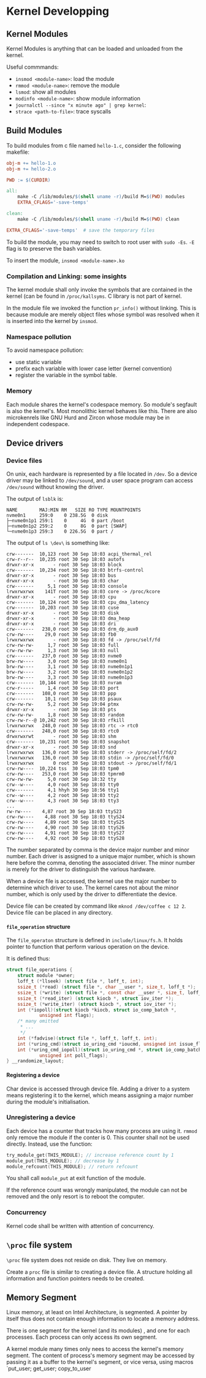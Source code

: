 # Kernel Developping

## Kernel Modules

Kernel Modules is anything that can be loaded and unloaded from the kernel.

Useful commmands:

- `insmod <module-name>`: load the module 
- `rmmod <module-name>`: remove the module
- `lsmod`: show all modules 
- `modinfo <module-name>`: show module information
- `journalctl --since "x minute ago" | grep kernel`: 
- `strace <path-to-file>`: trace syscalls


## Build Modules

To build modules from c file named `hello-1.c`, consider the following makefile:

```makefile
obj-m += hello-1.o 
obj-m += hello-2.o

PWD := $(CURDIR)

all:
	make -C /lib/modules/$(shell uname -r)/build M=$(PWD) modules
	EXTRA_CFLAGS='-save-temps'

clean:
	make -C /lib/modules/$(shell uname -r)/build M=$(PWD) clean

EXTRA_CFLAGS='-save-temps'  # save the temporary files
```

To build the module, you may need to switch to root user with `sudo -Es`. `-E` flag is to preserve the bash variables.

To insert the module, `insmod <module-name>.ko`

### Compilation and Linking: some insights

The kernel module shall only invoke the symbols that are contained in the kernel (can be found in `/proc/kallsyms`. C library is not part of kernel. 

In the module file we invoked the function `pr_info()` without linking. 
This is because module are merely object files whose symbol was resolved when it is inserted into the kernel by `insmod`.

### Namespace pollution

To avoid namespace pollution:

- use static variable
- prefix each variable with lower case letter (kernel convention)
- register the variable in the symbol table.

### Memory

Each module shares the kernel's codespace memory. So module's segfault is also the kernel's. Most monolithic kernel behaves like this. There are also microkenrels like GNU Hurd and Zircon whose module may be in independent codespace.

## Device drivers 

### Device files

On unix, each hardware is represented by a file located in `/dev`. So a device driver may be linked to `/dev/sound`, and a user space program can access `/dev/sound` without knowing the driver.

The output of `lsblk` is:

```
NAME        MAJ:MIN RM   SIZE RO TYPE MOUNTPOINTS
nvme0n1     259:0    0 238.5G  0 disk 
├─nvme0n1p1 259:1    0     4G  0 part /boot
├─nvme0n1p2 259:2    0     8G  0 part [SWAP]
└─nvme0n1p3 259:3    0 226.5G  0 part /
```

The output of `ls \dev\` is something like:

```
crw-------  10,123 root 30 Sep 18:03 acpi_thermal_rel
crw-r--r--  10,235 root 30 Sep 18:03 autofs
drwxr-xr-x       - root 30 Sep 18:03 block
crw-------  10,234 root 30 Sep 18:03 btrfs-control
drwxr-xr-x       - root 30 Sep 18:03 bus
drwxr-xr-x       - root 30 Sep 18:03 char
crw-------     5,1 root 30 Sep 18:03 console
lrwxrwxrwx    141T root 30 Sep 18:03 core -> /proc/kcore
drwxr-xr-x       - root 30 Sep 18:03 cpu
crw-------  10,124 root 30 Sep 18:03 cpu_dma_latency
crw-------  10,203 root 30 Sep 18:03 cuse
drwxr-xr-x       - root 30 Sep 18:03 disk
drwxr-xr-x       - root 30 Sep 18:03 dma_heap
drwxr-xr-x       - root 30 Sep 18:03 dri
crw-------   238,0 root 30 Sep 18:03 drm_dp_aux0
crw-rw----    29,0 root 30 Sep 18:03 fb0
lrwxrwxrwx       - root 30 Sep 18:03 fd -> /proc/self/fd
crw-rw-rw-     1,7 root 30 Sep 18:03 full
crw-rw-rw-     1,3 root 30 Sep 18:03 null
crw-------   237,0 root 30 Sep 18:03 nvme0
brw-rw----     3,0 root 30 Sep 18:03 nvme0n1
brw-rw----     3,1 root 30 Sep 18:03 nvme0n1p1
brw-rw----     3,2 root 30 Sep 18:03 nvme0n1p2
brw-rw----     3,3 root 30 Sep 18:03 nvme0n1p3
crw-------  10,144 root 30 Sep 18:03 nvram
crw-r-----     1,4 root 30 Sep 18:03 port
crw-------   108,0 root 30 Sep 18:03 ppp
crw-------    10,1 root 30 Sep 18:03 psaux
crw-rw-rw-     5,2 root 30 Sep 19:04 ptmx
drwxr-xr-x       - root 30 Sep 18:03 pts
crw-rw-rw-     1,8 root 30 Sep 18:03 random
crw-rw-r--@ 10,242 root 30 Sep 18:03 rfkill
lrwxrwxrwx   248,0 root 30 Sep 18:03 rtc -> rtc0
crw-------   248,0 root 30 Sep 18:03 rtc0
drwxrwxrwt       - root 30 Sep 18:03 shm
crw-------  10,231 root 30 Sep 18:03 snapshot
drwxr-xr-x       - root 30 Sep 18:03 snd
lrwxrwxrwx   136,0 root 30 Sep 18:03 stderr -> /proc/self/fd/2
lrwxrwxrwx   136,0 root 30 Sep 18:03 stdin -> /proc/self/fd/0
lrwxrwxrwx       0 root 30 Sep 18:03 stdout -> /proc/self/fd/1
crw-rw----  10,224 tss  30 Sep 18:03 tpm0
crw-rw----   253,0 root 30 Sep 18:03 tpmrm0
crw-rw-rw-     5,0 root 30 Sep 18:32 tty
crw--w----     4,0 root 30 Sep 18:03 tty0
crw-------     4,1 hhyh 30 Sep 18:56 tty1
crw--w----     4,2 root 30 Sep 18:03 tty2
crw--w----     4,3 root 30 Sep 18:03 tty3
...
rw-rw----    4,87 root 30 Sep 18:03 ttyS23
crw-rw----    4,88 root 30 Sep 18:03 ttyS24
crw-rw----    4,89 root 30 Sep 18:03 ttyS25
crw-rw----    4,90 root 30 Sep 18:03 ttyS26
crw-rw----    4,91 root 30 Sep 18:03 ttyS27
crw-rw----    4,92 root 30 Sep 18:03 ttyS28
```

The number separated by comma is the device major number and minor number. Each driver is assigned to a unique major number, which is shown here before the comma, denoting the associated driver. The minor number is merely for the driver to distinguish the various hardware. 

When a device file is accessed, the kernel use the major number to determine which driver to use. The kernel cares not about the minor number, which is only used by the driver to differentiate the device.

Device file can be created by command like `mknod /dev/coffee c 12 2`. Device file can be placed in any directory.

#### `file_operation` structure

The `file_operaton` structure is defined in `include/linux/fs.h`. It holds pointer to function that perform various operation on the device. 

It is defined thus: 

```c 
struct file_operations {
    struct module *owner;
    loff_t (*llseek) (struct file *, loff_t, int);
    ssize_t (*read) (struct file *, char __user *, size_t, loff_t *);
    ssize_t (*write) (struct file *, const char __user *, size_t, loff_t *);
    ssize_t (*read_iter) (struct kiocb *, struct iov_iter *);
    ssize_t (*write_iter) (struct kiocb *, struct iov_iter *);
    int (*iopoll)(struct kiocb *kiocb, struct io_comp_batch *,
            unsigned int flags);
    /* many omitted 
     * ...
     */
    int (*fadvise)(struct file *, loff_t, loff_t, int);
    int (*uring_cmd)(struct io_uring_cmd *ioucmd, unsigned int issue_flags);
    int (*uring_cmd_iopoll)(struct io_uring_cmd *, struct io_comp_batch *,
            unsigned int poll_flags);
} __randomize_layout;

```

#### Registering a device

Char device is accessed through device file. 
Adding a driver to a system means registering it to the kernel, which means assigning a major number during the module's initialisation. 

### Unregistering a device 

Each device has a counter that tracks how many process are using it. `rmmod` only remove the module if the conter is 0.
This counter shall not be used directly. Instead, use the function:

```c
try_module_get(THIS_MODULE); // increase reference count by 1
module_put(THIS_MODULE); // decrease by 1 
module_refcount(THIS_MODULE); // return refcount
```

You shall call `module_put` at exit function of the module.

If the reference count was wrongly manipulated, the module can not be removed and the only resort is to reboot the computer.

### Concurrency

Kernel code shall be written with attention of concurrency. 


## `\proc` file system

`\proc` file system does not reside on disk. They live on memory. 

Create a `proc` file is similar to creating a device file. A structure holding all information and function pointers needs to be created.

## Memory Segment

Linux memory, at least on Intel Architecture, is segmented. 
A pointer by itself thus does not contain enough information to locate a memory address.

There is one segment for the kernel (and its modules) , and one for each processes. Each process can only access its own segment. 

A kernel module many times only nees to access the kernel's memory segment. The content of process's memory segment may be accessed by passing it as a buffer to the kernel's segment, or vice versa, using macros `put_user; get_user; copy_to_user

